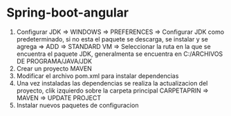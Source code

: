 # Spring-boot-angular

1. Configurar JDK => WINDOWS => PREFERENCES => Configurar JDK como predeterminado, si no esta el paquete se descarga, 
   se instalar y se agrega => ADD => STANDARD VM => Seleccionar la ruta en la que se encuentra el paquete JDK, 
   generalmenta se encuentra en C:/ARCHIVOS DE PROGRAMA/JAVA/JDK
2. Crear un proyecto MAVEN
3. Modificar el archivo pom.xml para instalar dependencias
4. Una vez instaladas las dependencias se realiza la actualizacion del proyecto, clik izquierdo sobre la carpeta principal
   CARPETAPRIN => MAVEN => UPDATE PROJECT
5. Instalar nuevos paquetes de configuracion
